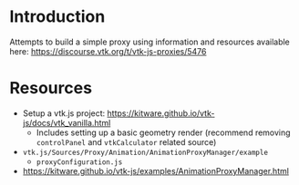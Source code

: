 # Introduction
Attempts to build a simple proxy using information and resources available here:
https://discourse.vtk.org/t/vtk-js-proxies/5476


# Resources
- Setup a vtk.js project: https://kitware.github.io/vtk-js/docs/vtk_vanilla.html
    - Includes setting up a basic geometry render (recommend removing `controlPanel` and `vtkCalculator` related source)
- `vtk.js/Sources/Proxy/Animation/AnimationProxyManager/example`
    - `proxyConfiguration.js`
- https://kitware.github.io/vtk-js/examples/AnimationProxyManager.html

